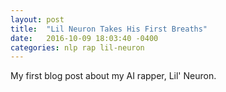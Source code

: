 ```yaml
---
layout: post
title:  "Lil Neuron Takes His First Breaths"
date:   2016-10-09 18:03:40 -0400
categories: nlp rap lil-neuron
---
```

My first blog post about my AI rapper, Lil' Neuron.
